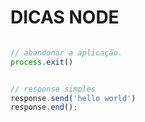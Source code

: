# DICAS NODE 

```javascript

// abandonar a aplicação.
process.exit()	


// response simples
response.send('hello world')
response.end();

```



